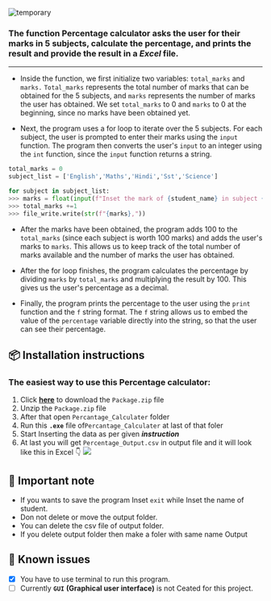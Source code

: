 ![temporary](https://user-images.githubusercontent.com/84720825/212024726-9a0f0c47-597c-4683-bc81-880949263eb2.png)

### The function Percentage calculator asks the user for their marks in 5 subjects, calculate the percentage, and prints the result and provide the result in a *Excel* file.
----
* Inside the function, we first initialize two variables: `total_marks` and `marks.` `Total_marks` represents the total number of marks that can be obtained for the 5 subjects, and `marks` represents the number of marks the user has obtained. We set `total_marks` to 0 and `marks` to 0 at the beginning, since no marks have been obtained yet.

* Next, the program uses a for loop to iterate over the 5 subjects. For each subject, the user is prompted to enter their marks using the `input` function. The program then converts the user's `input` to an integer using the `int` function, since the `input` function returns a string.

```python
total_marks = 0
subject_list = ['English','Maths','Hindi','Sst','Science']

for subject in subject_list:
>>> marks = float(input(f"Inset the mark of {student_name} in subject {subject}: "))
>>> total_marks +=1
>>> file_write.write(str(f"{marks},"))
```

* After the marks have been obtained, the program adds 100 to the `total_marks` (since each subject is worth 100 marks) and adds the user's marks to `marks`. This allows us to keep track of the total number of marks available and the number of marks the user has obtained.

* After the for loop finishes, the program calculates the percentage by dividing `marks` by `total_marks` and multiplying the result by 100. This gives us the user's percentage as a decimal.

* Finally, the program prints the percentage to the user using the `print` function and the `f` string format. The `f` string allows us to embed the value of the `percentage` variable directly into the string, so that the user can see their percentage.

## :package: **Installation instructions**
### The easiest way to use this Percentage calculator:
1. Click [**here**](https://github.com/pritam12426/Percentage-Calculator/releases) to download the `Package.zip` file
2. Unzip the `Package.zip` file
3. After that open `Percantage_Calculater` folder
4. Run this **`.exe`** file of`Percantage_Calculater` at last of that foler
5. Start Inserting the data as per given ***instruction***
6. At last you will get `Percentage_Output.csv` in output file and it will look like this in Excel 👇
![](https://user-images.githubusercontent.com/84720825/212041632-814f0704-3797-4f66-b458-226e1c65bf9f.png)
## :page_with_curl: **Important note**
* If you wants to save the program Inset `exit` while Inset the name of student.
* Don not delete or move the output folder.
*  You can delete the csv file of output folder.
* If you delete output folder then make a foler with same name Output
## :traffic_light: **Known issues**
- [x] You have to use terminal to run this program.
- [ ] Currently **`GUI`** **(Graphical user interface)** is not Ceated for this project.